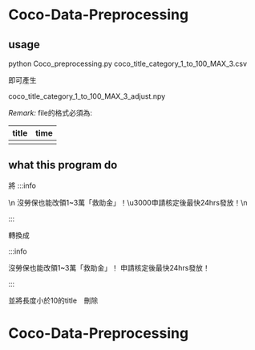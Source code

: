 # Coco-Data-Preprocessing


## usage
python Coco_preprocessing.py coco_title_category_1_to_100_MAX_3.csv

即可產生 

coco_title_category_1_to_100_MAX_3_adjust.npy

_Remark:_ file的格式必須為:


| title | time | 
| -------- | -------- | 
|      |      |

## what this program do 
將
:::info

\n                        沒勞保也能改領1~3萬「救助金」！\u3000申請核定後最快24hrs發放！\n                    

:::

轉換成

:::info

沒勞保也能改領1~3萬「救助金」！ 申請核定後最快24hrs發放！

:::

並將長度小於10的title　刪除



# Coco-Data-Preprocessing
